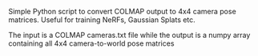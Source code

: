 Simple Python script to convert COLMAP output to 4x4 camera pose matrices. Useful for training NeRFs, Gaussian Splats etc.

The input is a COLMAP cameras.txt file while the output is a numpy array containing all 4x4 camera-to-world pose matrices 
